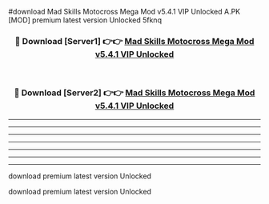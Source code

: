 #download Mad Skills Motocross Mega Mod v5.4.1 VIP Unlocked A.PK [MOD] premium latest version Unlocked 5fknq 



<div align="center">
<h3>🔴 Download [Server1] 👉👉 <a href="https://download1apk.web.app/">Mad Skills Motocross Mega Mod v5.4.1 VIP Unlocked</a></h3><br>

<h3>🔴 Download [Server2] 👉👉 <a href="https://download1apk.web.app/">Mad Skills Motocross Mega Mod v5.4.1 VIP Unlocked</a></h3>
</div>





----------------------------------------------------------

----------------------------------------------------------

----------------------------------------------------------

----------------------------------------------------------

----------------------------------------------------------

----------------------------------------------------------

----------------------------------------------------------

download premium latest version Unlocked

download premium latest version Unlocked
